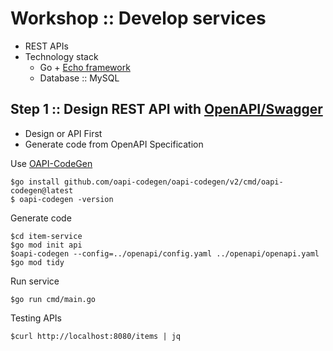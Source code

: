 # Workshop :: Develop services
* REST APIs
* Technology stack
  * Go + [Echo framework](https://github.com/labstack/echo)
  * Database :: MySQL

## Step 1 :: Design REST API with [OpenAPI/Swagger](https://swagger.io/)
* Design or API First
* Generate code from OpenAPI Specification

Use [OAPI-CodeGen](https://github.com/oapi-codegen/oapi-codegen)
```
$go install github.com/oapi-codegen/oapi-codegen/v2/cmd/oapi-codegen@latest
$ oapi-codegen -version
```

Generate code 
```
$cd item-service
$go mod init api
$oapi-codegen --config=../openapi/config.yaml ../openapi/openapi.yaml
$go mod tidy
```

Run service
```
$go run cmd/main.go
```

Testing APIs
```
$curl http://localhost:8080/items | jq
```
